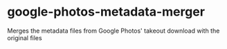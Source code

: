# google-photos-metadata-merger

Merges the metadata files from Google Photos' takeout download with the original files
